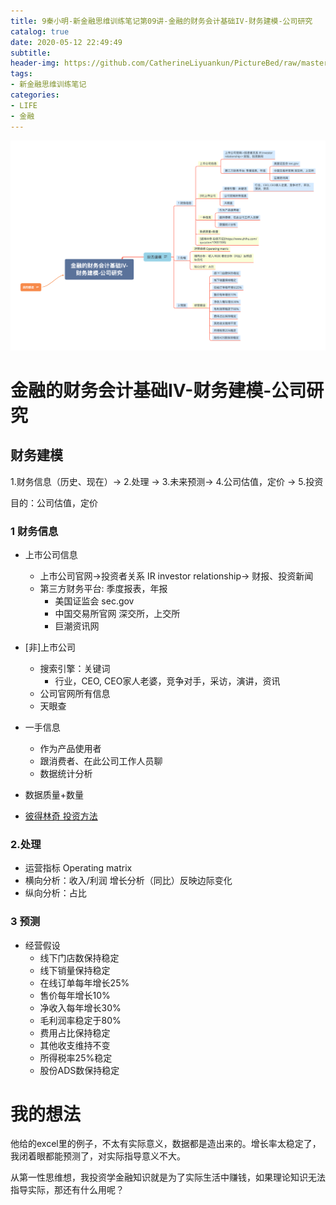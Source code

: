 ```yaml
---
title: 9秦小明-新金融思维训练笔记第09讲-金融的财务会计基础IV-财务建模-公司研究
catalog: true
date: 2020-05-12 22:49:49
subtitle:
header-img: https://github.com/CatherineLiyuankun/PictureBed/raw/master/blog/post/%E7%A7%A6%E5%B0%8F%E6%98%8E%E7%AC%94%E8%AE%B0/%E7%AC%AC9%E8%AE%B2-%E9%87%91%E8%9E%8D%E7%9A%84%E8%B4%A2%E5%8A%A1%E4%BC%9A%E8%AE%A1%E5%9F%BA%E7%A1%80IV-%E8%B4%A2%E5%8A%A1%E5%BB%BA%E6%A8%A1-%E5%85%AC%E5%8F%B8%E7%A0%94%E7%A9%B6.png
tags:
- 新金融思维训练笔记
categories:
- LIFE
- 金融
---
```


![思维导图](https://github.com/CatherineLiyuankun/PictureBed/raw/master/blog/post/%E7%A7%A6%E5%B0%8F%E6%98%8E%E7%AC%94%E8%AE%B0/%E7%AC%AC9%E8%AE%B2-%E9%87%91%E8%9E%8D%E7%9A%84%E8%B4%A2%E5%8A%A1%E4%BC%9A%E8%AE%A1%E5%9F%BA%E7%A1%80IV-%E8%B4%A2%E5%8A%A1%E5%BB%BA%E6%A8%A1-%E5%85%AC%E5%8F%B8%E7%A0%94%E7%A9%B6.png)

# 金融的财务会计基础IV-财务建模-公司研究

## 财务建模

1.财务信息（历史、现在）-> 2.处理 -> 3.未来预测-> 4.公司估值，定价 -> 5.投资

目的：公司估值，定价

### 1 财务信息

- 上市公司信息
  - 上市公司官网->投资者关系 IR investor relationship-> 财报、投资新闻
  - 第三方财务平台: 季度报表，年报
    - 美国证监会 sec.gov
    - 中国交易所官网 深交所，上交所
    - 巨潮资讯网
- [非]上市公司
  - 搜索引擎：关键词
    - 行业，CEO, CEO家人老婆，竞争对手，采访，演讲，资讯
  - 公司官网所有信息
  - 天眼查
- 一手信息
  - 作为产品使用者
  - 跟消费者、在此公司工作人员聊
  - 数据统计分析

- 数据质量+数量
- [彼得林奇 投资方法](https://www.zhihu.com/question/19651506)

### 2.处理

- 运营指标 Operating matrix
- 横向分析：收入/利润 增长分析（同比）反映边际变化
- 纵向分析：占比

### 3 预测

- 经营假设
  - 线下门店数保持稳定
  - 线下销量保持稳定
  - 在线订单每年增长25%
  - 售价每年增长10%
  - 净收入每年增长30%
  - 毛利润率稳定于80%
  - 费用占比保持稳定
  - 其他收支维持不变
  - 所得税率25%稳定
  - 股份ADS数保持稳定

# 我的想法

他给的excel里的例子，不太有实际意义，数据都是造出来的。增长率太稳定了，我闭着眼都能预测了，对实际指导意义不大。

从第一性思维想，我投资学金融知识就是为了实际生活中赚钱，如果理论知识无法指导实际，那还有什么用呢？